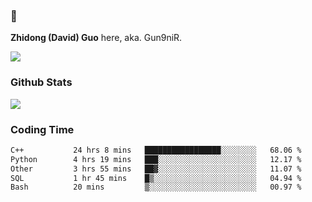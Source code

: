 ### 👋 

**Zhidong (David) Guo** here, aka. Gun9niR.

![](https://komarev.com/ghpvc/?username=Gun9niR&label=Total+Views)

### Github Stats

<img src="https://github-readme-stats.vercel.app/api?username=Gun9niR&count_private=true&show_icons=true&theme=vue-dark&hide_title=true">

### Coding Time

<!--START_SECTION:waka-->

```txt
C++           24 hrs 8 mins   █████████████████░░░░░░░░   68.06 %
Python        4 hrs 19 mins   ███░░░░░░░░░░░░░░░░░░░░░░   12.17 %
Other         3 hrs 55 mins   ██▓░░░░░░░░░░░░░░░░░░░░░░   11.07 %
SQL           1 hr 45 mins    █▒░░░░░░░░░░░░░░░░░░░░░░░   04.94 %
Bash          20 mins         ▒░░░░░░░░░░░░░░░░░░░░░░░░   00.97 %
```

<!--END_SECTION:waka-->
